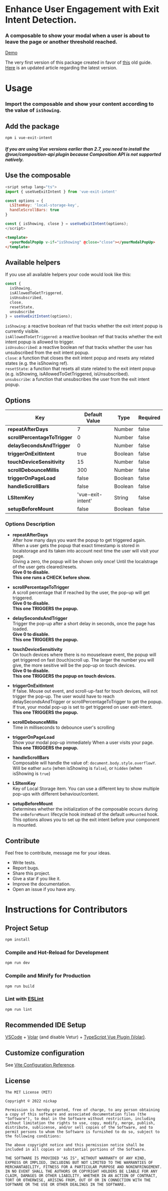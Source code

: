 # Enhance User Engagement with Exit Intent Detection.

### A composable to show your modal when a user is about to leave the page or another threshold reached.

[Demo](https://vue-exit-intent.netlify.app/)

The very first version of this package created in favor of [this](https://dev.to/nickap/exit-intent-pop-up-how-to-publish-on-npm-vue-3-3bhm) old guide. [Here](https://dev.to/nickap/use-vue-exit-intent-a-vue-composable-to-power-your-exit-intent-content-4hlh) is an updated article regarding the latest version.

# Usage

### Import the composable and show your content according to the value of `isShowing`.

## Add the package

```
npm i vue-exit-intent
```

##### If you are using Vue versions earlier than 2.7, you need to install the @vue/composition-api plugin because Composition API is not supported natively.

## Use the composable

```javascript
<sript setup lang="ts">
import { useVueExitIntent } from 'vue-exit-intent'

const options = {
  LSItemKey: 'local-storage-key',
  handleScrollBars: true
}

const { isShowing, close } = useVueExitIntent(options);
</script>
```

```html
<template>
  <yourModalPopUp v-if="isShowing" @close="close"></yourModalPopUp>
</template>
```

## Available helpers

If you use all available helpers your code would look like this:

```javascript
const {
  isShowing,
  isAllowedToGetTriggered,
  isUnsubscribed,
  close,
  resetState,
  unsubscribe
} = useVueExitIntent(options);
```

`isShowing`: a reactive boolean ref that tracks whether the exit intent popup is currently visible.  
`isAllowedToGetTriggered`: a reactive boolean ref that tracks whether the exit intent popup is allowed to trigger.  
`isUnsubscribed`: a reactive boolean ref that tracks whether the user has unsubscribed from the exit intent popup.  
`close`: a function that closes the exit intent popup and resets any related states (e.g. the isShowing ref).  
`resetState`: a function that resets all state related to the exit intent popup (e.g. isShowing, isAllowedToGetTriggered, isUnsubscribed).  
`unsubscribe`: a function that unsubscribes the user from the exit intent popup.

## Options

| Key                           | Default Value     | Type    | Required |
| ----------------------------- | ----------------- | ------- | -------- |
| **repeatAfterDays**           | 7                 | Number  | false    |
| **scrollPercentageToTrigger** | 0                 | Number  | false    |
| **delaySecondsAndTrigger**    | 0                 | Number  | false    |
| **triggerOnExitIntent**       | true              | Boolean | false    |
| **touchDeviceSensitivity**    | 15                | Number  | false    |
| **scrollDebounceMillis**      | 300               | Number  | false    |
| **triggerOnPageLoad**         | false             | Boolean | false    |
| **handleScrollBars**          | false             | Boolean | false    |
| **LSItemKey**                 | 'vue-exit-intent' | String  | false    |
| **setupBeforeMount**          | false             | Boolean | false    |

### Options Description

- **repeatAfterDays**  
  After how many days you want the popup to get triggered again.  
  When a user gets the popup that exact timestamp is stored in localstorage and its taken into account next time the user will visit your page.  
  Giving a zero, the popup will be shown only once! Until the localstrage of the user gets cleared/resets.  
  **Give 0 to disable.**  
  **This one runs a CHECK before show.**

- **scrollPercentageToTrigger**  
  A scroll percentage that if reached by the user, the pop-up will get triggered.  
  **Give 0 to disable.**  
  **This one TRIGGERS the popup.**

- **delaySecondsAndTrigger**  
  Trigger the pop-up after a short delay in seconds, once the page has loaded.  
  **Give 0 to disable.**  
  **This one TRIGGERS the popup.**

- **touchDeviceSensitivity**  
  On touch devices where there is no mouseleave event, the popup will get triggered on fast (touch)scroll up.
  The larger the number you will give, the more sesitive will be the pop-up on touch devices.  
  **Give 0 to disable.**  
  **This one TRIGGERS the popup on touch devices.**

- **triggerOnExitIntent**  
  If false. Mouse out event, and scroll-up-fast for touch devices, will not trigger the pop-up. The user would have to reach delaySecondsAndTrigger or scrollPercentageToTrigger to get the popup.
  If true, your modal pop-up is set to get triggered on user exit-intent.  
  **This one TRIGGERS the popup.**

- **scrollDebounceMillis**  
  Time in milliseconds to debounce user's scrolling

- **triggerOnPageLoad**  
  Show your modal pop-up immediately When a user visits your page.  
  **This one TRIGGERS the popup.**

- **handleScrollBars**  
  Composable will handle the value of: `document.body.style.overflowY`.  
  Will be eather `auto` (when isShowing is `false`), or `hidden` (when isShowing is `true`)

- **LSItemKey**  
  Key of Local Storage item.
  You can use a different key to show multiple pop-ups with different behaviour/content.

- **setupBeforeMount**  
  Determines whether the initialization of the composable occurs during the `onBeforeMount` lifecycle hook instead of the default `onMounted` hook.  
  This options allows you to set up the exit intent before your component is mounted.

## Contribute

Feel free to contribute, message me for your ideas.

- Write tests.
- Report bugs.
- Share this project.
- Give a star if you like it.
- Improve the documentation.
- Open an issue if you have any.

# Instructions for Contributors

## Project Setup

```sh
npm install
```

### Compile and Hot-Reload for Development

```sh
npm run dev
```

### Compile and Minify for Production

```sh
npm run build
```

### Lint with [ESLint](https://eslint.org/)

```sh
npm run lint
```

## Recommended IDE Setup

[VSCode](https://code.visualstudio.com/) + [Volar](https://marketplace.visualstudio.com/items?itemName=Vue.volar) (and disable Vetur) + [TypeScript Vue Plugin (Volar)](https://marketplace.visualstudio.com/items?itemName=Vue.vscode-typescript-vue-plugin).

## Customize configuration

See [Vite Configuration Reference](https://vitejs.dev/config/).

## License

```
The MIT License (MIT)

Copyright © 2022 nickap

Permission is hereby granted, free of charge, to any person obtaining a copy of this software and associated documentation files (the "Software"), to deal in the Software without restriction, including without limitation the rights to use, copy, modify, merge, publish, distribute, sublicense, and/or sell copies of the Software, and to permit persons to whom the Software is furnished to do so, subject to the following conditions:

The above copyright notice and this permission notice shall be included in all copies or substantial portions of the Software.

THE SOFTWARE IS PROVIDED "AS IS", WITHOUT WARRANTY OF ANY KIND, EXPRESS OR IMPLIED, INCLUDING BUT NOT LIMITED TO THE WARRANTIES OF MERCHANTABILITY, FITNESS FOR A PARTICULAR PURPOSE AND NONINFRINGEMENT. IN NO EVENT SHALL THE AUTHORS OR COPYRIGHT HOLDERS BE LIABLE FOR ANY CLAIM, DAMAGES OR OTHER LIABILITY, WHETHER IN AN ACTION OF CONTRACT, TORT OR OTHERWISE, ARISING FROM, OUT OF OR IN CONNECTION WITH THE SOFTWARE OR THE USE OR OTHER DEALINGS IN THE SOFTWARE.
```
